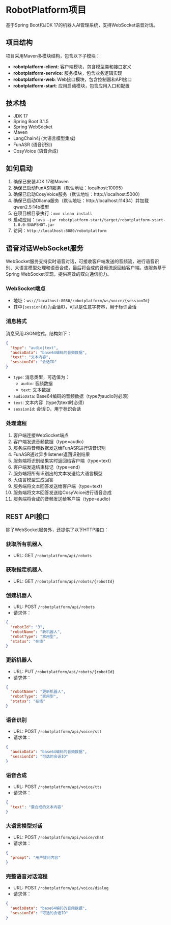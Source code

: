 # RobotPlatform项目

基于Spring Boot和JDK 17的机器人AI管理系统，支持WebSocket语音对话。

## 项目结构

项目采用Maven多模块结构，包含以下子模块：

- **robotplatform-client**: 客户端模块，包含模型类和接口定义
- **robotplatform-service**: 服务模块，包含业务逻辑实现
- **robotplatform-web**: Web接口模块，包含控制器和API接口
- **robotplatform-start**: 应用启动模块，包含应用入口和配置

## 技术栈

- JDK 17
- Spring Boot 3.1.5
- Spring WebSocket
- Maven
- LangChain4j (大语言模型集成)
- FunASR (语音识别)
- CosyVoice (语音合成)

## 如何启动

1. 确保已安装JDK 17和Maven
2. 确保已启动FunASR服务（默认地址：localhost:10095）
3. 确保已启动CosyVoice服务（默认地址：http://localhost:5000）
4. 确保已启动Ollama服务（默认地址：http://localhost:11434）并加载qwen2.5:14b模型
5. 在项目根目录执行：`mvn clean install`
6. 启动应用：`java -jar robotplatform-start/target/robotplatform-start-1.0.0-SNAPSHOT.jar`
7. 访问：`http://localhost:8080/robotplatform`

## 语音对话WebSocket服务

WebSocket服务支持实时语音对话，可接收客户端发送的音频流，进行语音识别、大语言模型处理和语音合成，最后将合成的音频流返回给客户端。该服务基于Spring WebSocket实现，提供高效的双向通信能力。

### WebSocket端点

- 地址：`ws://localhost:8080/robotplatform/ws/voice/{sessionId}`
- 其中`{sessionId}`为会话ID，可以是任意字符串，用于标识会话

### 消息格式

消息采用JSON格式，结构如下：

```json
{
  "type": "audio|text",
  "audioData": "base64编码的音频数据",
  "text": "文本内容",
  "sessionId": "会话ID"
}
```

- `type`: 消息类型，可选值为：
  - `audio`: 音频数据
  - `text`: 文本数据
- `audioData`: Base64编码的音频数据（type为audio时必须）
- `text`: 文本内容（type为text时必须）
- `sessionId`: 会话ID，用于标识会话

### 处理流程

1. 客户端连接WebSocket端点
2. 客户端发送音频数据（type=audio）
3. 服务端将音频数据发送给FunASR进行语音识别
4. FunASR通过异步listener返回识别结果
5. 服务端将识别结果实时返回给客户端（type=text）
6. 客户端发送结束标记（type=end）
7. 服务端将所有识别出的文本发送给大语言模型
8. 大语言模型生成回答
9. 服务端将文本回答发送给客户端（type=text）
10. 服务端将文本回答发送给CosyVoice进行语音合成
11. 服务端将合成的音频发送给客户端（type=audio）

## REST API接口

除了WebSocket服务外，还提供了以下HTTP接口：

### 获取所有机器人
- URL: GET `/robotplatform/api/robots`

### 获取指定机器人
- URL: GET `/robotplatform/api/robots/{robotId}`

### 创建机器人
- URL: POST `/robotplatform/api/robots`
- 请求体：
```json
{
  "robotId": "3",
  "robotName": "新机器人",
  "robotType": "家用型",
  "status": "在线"
}
```

### 更新机器人
- URL: PUT `/robotplatform/api/robots/{robotId}`
- 请求体：
```json
{
  "robotName": "更新机器人",
  "robotType": "家用型",
  "status": "在线"
}
```

### 语音识别
- URL: POST `/robotplatform/api/voice/stt`
- 请求体：
```json
{
  "audioData": "base64编码的音频数据",
  "sessionId": "可选的会话ID"
}
```

### 语音合成
- URL: POST `/robotplatform/api/voice/tts`
- 请求体：
```json
{
  "text": "要合成的文本内容"
}
```

### 大语言模型对话
- URL: POST `/robotplatform/api/voice/chat`
- 请求体：
```json
{
  "prompt": "用户提问内容"
}
```

### 完整语音对话流程
- URL: POST `/robotplatform/api/voice/dialog`
- 请求体：
```json
{
  "audioData": "base64编码的音频数据",
  "sessionId": "可选的会话ID"
}
``` 